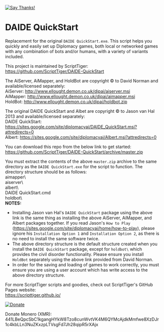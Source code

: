 [![Say Thanks!](https://img.shields.io/badge/Say%20Thanks-!-1EAEDB.svg)](https://saythanks.io/to/ScriptTiger)

# DAIDE QuickStart
Replacement for the original `DAIDE QuickStart.exe`. This script helps you quickly and easily set up Diplomacy games, both local or networked games with any combination of bots and/or humans, with a variety of variants included.

This project is maintained by ScriptTiger: https://github.com/ScriptTiger/DAIDE-QuickStart

The AiServer, AiMapper, and HoldBot are copyright © to David Norman and available/licensed separately:  
AiServer: http://www.ellought.demon.co.uk/dipai/aiserver.msi  
AiMapper: http://www.ellought.demon.co.uk/dipai/aimapper.msi  
HoldBot: http://www.ellought.demon.co.uk/dipai/holdbot.zip

The original DAIDE QuickStart and Albet are copyright © to Jason van Hal 2013 and available/licensed separately:  
DAIDE QuickStart: https://sites.google.com/site/diplomacyai/DAIDE_QuickStart.msi?attredirects=0  
Albert: https://sites.google.com/site/diplomacyai/Albert.msi?attredirects=0

You can download this repo from the below link to get started:  
https://github.com/ScriptTiger/DAIDE-QuickStart/archive/master.zip

You must extract the contents of the above `master.zip` archive to the same directory as the `DAIDE QuickStart.exe` for the script to function. The directory structure should be as follows:  
aimapper\  
aiserver\  
albert\  
DAIDE QuickStart.cmd  
holdbot\  
**NOTES:**  
- Installing Jason van Hal's `DAIDE QuickStart` package using the above link is the same thing as installing the above AiServer, AiMapper, and Albert packages together. If you read Jason's `How to Play` (https://sites.google.com/site/diplomacyai/home/how-to-play), please ignore his `Installation Option 1` and `Installation Option 2`, as there is no need to install the same software twice.  
- The above directory structure is the default structure created when you install the `DAIDE QuickStart` package, except for `holdbot\` which provides the civil disorder functionality. Please ensure you install `HoldBot` separately using the above link provided from David Norman.  
- In order for the saving and loading of games to work correctly, you must ensure you are using a user account which has write access to the above directory structure.

For more ScriptTiger scripts and goodies, check out ScriptTiger's GitHub Pages website:  
https://scripttiger.github.io/

[![Donate](https://www.paypalobjects.com/en_US/i/btn/btn_donateCC_LG.gif)](https://www.paypal.com/cgi-bin/webscr?cmd=_s-xclick&hosted_button_id=MZ4FH4G5XHGZ4)

Donate Monero (XMR): 441LBeQpcSbC1kgangHYkW8Tzo8cunWvtVK4M6QYMcAjdkMmfwe8XzDJr1c4kbLLn3NuZKxzpLTVsgFd7Jh28qipR5rXAjx
